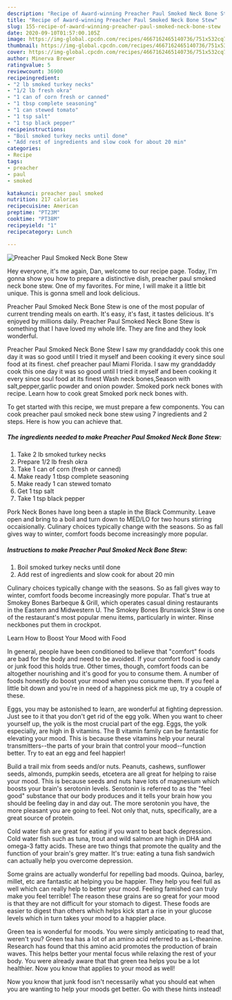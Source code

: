 ```yaml
---
description: "Recipe of Award-winning Preacher Paul Smoked Neck Bone Stew"
title: "Recipe of Award-winning Preacher Paul Smoked Neck Bone Stew"
slug: 155-recipe-of-award-winning-preacher-paul-smoked-neck-bone-stew
date: 2020-09-10T01:57:00.105Z
image: https://img-global.cpcdn.com/recipes/4667162465140736/751x532cq70/preacher-paul-smoked-neck-bone-stew-recipe-main-photo.jpg
thumbnail: https://img-global.cpcdn.com/recipes/4667162465140736/751x532cq70/preacher-paul-smoked-neck-bone-stew-recipe-main-photo.jpg
cover: https://img-global.cpcdn.com/recipes/4667162465140736/751x532cq70/preacher-paul-smoked-neck-bone-stew-recipe-main-photo.jpg
author: Minerva Brewer
ratingvalue: 5
reviewcount: 36900
recipeingredient:
- "2 lb smoked turkey necks"
- "1/2 lb fresh okra"
- "1 can of corn fresh or canned"
- "1 tbsp complete seasoning"
- "1 can stewed tomato"
- "1 tsp salt"
- "1 tsp black pepper"
recipeinstructions:
- "Boil smoked turkey necks until done"
- "Add rest of ingredients and slow cook for about 20 min"
categories:
- Recipe
tags:
- preacher
- paul
- smoked

katakunci: preacher paul smoked 
nutrition: 217 calories
recipecuisine: American
preptime: "PT23M"
cooktime: "PT38M"
recipeyield: "1"
recipecategory: Lunch

---
```



![Preacher Paul Smoked Neck Bone Stew](https://img-global.cpcdn.com/recipes/4667162465140736/751x532cq70/preacher-paul-smoked-neck-bone-stew-recipe-main-photo.jpg)

Hey everyone, it's me again, Dan, welcome to our recipe page. Today, I'm gonna show you how to prepare a distinctive dish, preacher paul smoked neck bone stew. One of my favorites. For mine, I will make it a little bit unique. This is gonna smell and look delicious.

Preacher Paul Smoked Neck Bone Stew is one of the most popular of current trending meals on earth. It's easy, it's fast, it tastes delicious. It's enjoyed by millions daily. Preacher Paul Smoked Neck Bone Stew is something that I have loved my whole life. They are fine and they look wonderful.

Preacher Paul Smoked Neck Bone Stew I saw my granddaddy cook this one day it was so good until I tried it myself and been cooking it every since soul food at its finest. chef preacher paul Miami Florida. I saw my granddaddy cook this one day it was so good until I tried it myself and been cooking it every since soul food at its finest Wash neck bones,Season with salt,pepper,garlic powder and onion powder. Smoked pork neck bones with recipe. Learn how to cook great Smoked pork neck bones with.


To get started with this recipe, we must prepare a few components. You can cook preacher paul smoked neck bone stew using 7 ingredients and 2 steps. Here is how you can achieve that.

<!--inarticleads1-->

##### The ingredients needed to make Preacher Paul Smoked Neck Bone Stew:

1. Take 2 lb smoked turkey necks
1. Prepare 1/2 lb fresh okra
1. Take 1 can of corn (fresh or canned)
1. Make ready 1 tbsp complete seasoning
1. Make ready 1 can stewed tomato
1. Get 1 tsp salt
1. Take 1 tsp black pepper


Pork Neck Bones have long been a staple in the Black Community. Leave open and bring to a boil and turn down to MED/LO for two hours stirring occaisionally. Culinary choices typically change with the seasons. So as fall gives way to winter, comfort foods become increasingly more popular. 

<!--inarticleads2-->

##### Instructions to make Preacher Paul Smoked Neck Bone Stew:

1. Boil smoked turkey necks until done
1. Add rest of ingredients and slow cook for about 20 min


Culinary choices typically change with the seasons. So as fall gives way to winter, comfort foods become increasingly more popular. That&#39;s true at Smokey Bones Barbeque &amp; Grill, which operates casual dining restaurants in the Eastern and Midwestern U. The Smokey Bones Brunswick Stew is one of the restaurant&#39;s most popular menu items, particularly in winter. Rinse neckbones put them in crockpot. 

Learn How to Boost Your Mood with Food


In general, people have been conditioned to believe that "comfort" foods are bad for the body and need to be avoided. If your comfort food is candy or junk food this holds true. Other times, though, comfort foods can be altogether nourishing and it's good for you to consume them. A number of foods honestly do boost your mood when you consume them. If you feel a little bit down and you're in need of a happiness pick me up, try a couple of these.

Eggs, you may be astonished to learn, are wonderful at fighting depression. Just see to it that you don't get rid of the egg yolk. When you want to cheer yourself up, the yolk is the most crucial part of the egg. Eggs, the yolk especially, are high in B vitamins. The B vitamin family can be fantastic for elevating your mood. This is because these vitamins help your neural transmitters--the parts of your brain that control your mood--function better. Try to eat an egg and feel happier!

Build a trail mix from seeds and/or nuts. Peanuts, cashews, sunflower seeds, almonds, pumpkin seeds, etcetera are all great for helping to raise your mood. This is because seeds and nuts have lots of magnesium which boosts your brain's serotonin levels. Serotonin is referred to as the "feel good" substance that our body produces and it tells your brain how you should be feeling day in and day out. The more serotonin you have, the more pleasant you are going to feel. Not only that, nuts, specifically, are a great source of protein.

Cold water fish are great for eating if you want to beat back depression. Cold water fish such as tuna, trout and wild salmon are high in DHA and omega-3 fatty acids. These are two things that promote the quality and the function of your brain's grey matter. It's true: eating a tuna fish sandwich can actually help you overcome depression. 

Some grains are actually wonderful for repelling bad moods. Quinoa, barley, millet, etc are fantastic at helping you be happier. They help you feel full as well which can really help to better your mood. Feeling famished can truly make you feel terrible! The reason these grains are so great for your mood is that they are not difficult for your stomach to digest. These foods are easier to digest than others which helps kick start a rise in your glucose levels which in turn takes your mood to a happier place.

Green tea is wonderful for moods. You were simply anticipating to read that, weren't you? Green tea has a lot of an amino acid referred to as L-theanine. Research has found that this amino acid promotes the production of brain waves. This helps better your mental focus while relaxing the rest of your body. You were already aware that that green tea helps you be a lot healthier. Now you know that applies to your mood as well!

Now you know that junk food isn't necessarily what you should eat when you are wanting to help your moods get better. Go  with  these hints  instead!

